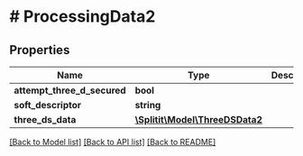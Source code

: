 # # ProcessingData2

## Properties

Name | Type | Description | Notes
------------ | ------------- | ------------- | -------------
**attempt_three_d_secured** | **bool** |  | [optional]
**soft_descriptor** | **string** |  | [optional]
**three_ds_data** | [**\Splitit\Model\ThreeDSData2**](ThreeDSData2.md) |  | [optional]

[[Back to Model list]](../../README.md#models) [[Back to API list]](../../README.md#endpoints) [[Back to README]](../../README.md)
